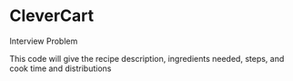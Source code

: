 # CleverCart 

Interview Problem

This code will give the recipe description, ingredients needed, steps, and cook time and distributions
